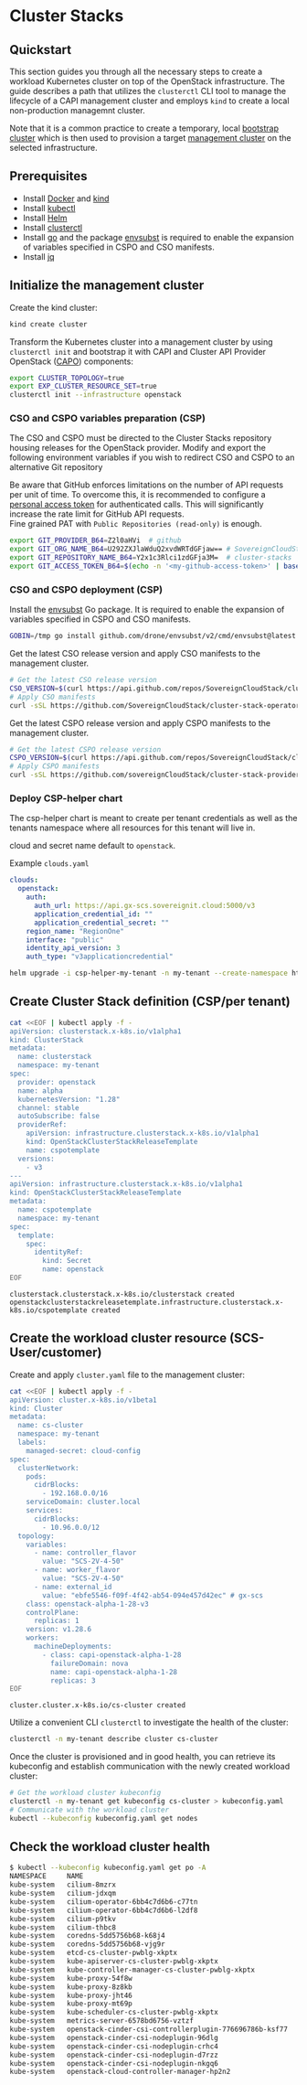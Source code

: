 # Cluster Stacks
## Quickstart

This section guides you through all the necessary steps to create a workload Kubernetes cluster on top of the OpenStack infrastructure. The guide describes a path that utilizes the `clusterctl` CLI tool to manage the lifecycle of a CAPI management cluster and employs `kind` to create a local non-production managemnt cluster.

Note that it is a common practice to create a temporary, local [bootstrap cluster](https://cluster-api.sigs.k8s.io/reference/glossary#bootstrap-cluster) which is then used to provision a target [management cluster](https://cluster-api.sigs.k8s.io/reference/glossary#management-cluster) on the selected infrastructure.

## Prerequisites

- Install [Docker](https://docs.docker.com/get-docker/) and [kind](https://helm.sh/docs/intro/install/)
- Install [kubectl](https://kubernetes.io/docs/tasks/tools/install-kubectl/)
- Install [Helm](https://helm.sh/docs/intro/install/)
- Install [clusterctl](https://cluster-api.sigs.k8s.io/user/quick-start.html#install-clusterctl)
- Install [go](https://go.dev/doc/install) and the package [envsubst](https://github.com/drone/envsubst) is required to enable the expansion of variables specified in CSPO and CSO manifests.
- Install [jq](https://jqlang.github.io/jq/)

## Initialize the management cluster

Create the kind cluster:

```bash
kind create cluster
```

Transform the Kubernetes cluster into a management cluster by using `clusterctl init` and bootstrap it with CAPI and Cluster API Provider OpenStack ([CAPO](https://github.com/kubernetes-sigs/cluster-api-provider-openstack)) components:

```bash
export CLUSTER_TOPOLOGY=true
export EXP_CLUSTER_RESOURCE_SET=true
clusterctl init --infrastructure openstack
```

### CSO and CSPO variables preparation (CSP)

The CSO and CSPO must be directed to the Cluster Stacks repository housing releases for the OpenStack provider.
Modify and export the following environment variables if you wish to redirect CSO and CSPO to an alternative Git repository

Be aware that GitHub enforces limitations on the number of API requests per unit of time. To overcome this,
it is recommended to configure a [personal access token](https://github.com/settings/personal-access-tokens/new) for authenticated calls. This will significantly increase the rate limit for GitHub API requests.  
Fine grained PAT with `Public Repositories (read-only)` is enough.  

```bash
export GIT_PROVIDER_B64=Z2l0aHVi  # github
export GIT_ORG_NAME_B64=U292ZXJlaWduQ2xvdWRTdGFjaw== # SovereignCloudStack
export GIT_REPOSITORY_NAME_B64=Y2x1c3Rlci1zdGFja3M=  # cluster-stacks
export GIT_ACCESS_TOKEN_B64=$(echo -n '<my-github-access-token>' | base64 -w0)
```

### CSO and CSPO deployment (CSP)

Install the [envsubst](https://github.com/drone/envsubst) Go package. It is required to enable the expansion of variables specified in CSPO and CSO manifests.

```bash
GOBIN=/tmp go install github.com/drone/envsubst/v2/cmd/envsubst@latest
```

Get the latest CSO release version and apply CSO manifests to the management cluster.

```bash
# Get the latest CSO release version
CSO_VERSION=$(curl https://api.github.com/repos/SovereignCloudStack/cluster-stack-operator/releases/latest -s | jq .name -r)
# Apply CSO manifests
curl -sSL https://github.com/SovereignCloudStack/cluster-stack-operator/releases/download/${CSO_VERSION}/cso-infrastructure-components.yaml | /tmp/envsubst | kubectl apply -f -
```

Get the latest CSPO release version and apply CSPO manifests to the management cluster.

```bash
# Get the latest CSPO release version
CSPO_VERSION=$(curl https://api.github.com/repos/SovereignCloudStack/cluster-stack-provider-openstack/releases/latest -s | jq .name -r)
# Apply CSPO manifests
curl -sSL https://github.com/sovereignCloudStack/cluster-stack-provider-openstack/releases/download/${CSPO_VERSION}/cspo-infrastructure-components.yaml | /tmp/envsubst | kubectl apply -f -
```

### Deploy CSP-helper chart
The csp-helper chart is meant to create per tenant credentials as well as the tenants namespace where all resources for this tenant will live in. 

cloud and secret name default to `openstack`.

Example `clouds.yaml`

```yaml
clouds:
  openstack:
    auth:
      auth_url: https://api.gx-scs.sovereignit.cloud:5000/v3
      application_credential_id: ""
      application_credential_secret: ""
    region_name: "RegionOne"
    interface: "public"
    identity_api_version: 3
    auth_type: "v3applicationcredential"
```

```bash
helm upgrade -i csp-helper-my-tenant -n my-tenant --create-namespace https://github.com/SovereignCloudStack/cluster-stacks/releases/download/openstack-csp-helper-v0.2.0/openstack-csp-helper.tgz -f path/to/clouds.yaml
```

## Create Cluster Stack definition (CSP/per tenant)

```bash
cat <<EOF | kubectl apply -f -
apiVersion: clusterstack.x-k8s.io/v1alpha1
kind: ClusterStack
metadata:
  name: clusterstack
  namespace: my-tenant
spec:
  provider: openstack
  name: alpha
  kubernetesVersion: "1.28"
  channel: stable
  autoSubscribe: false
  providerRef:
    apiVersion: infrastructure.clusterstack.x-k8s.io/v1alpha1
    kind: OpenStackClusterStackReleaseTemplate
    name: cspotemplate
  versions:
    - v3
---
apiVersion: infrastructure.clusterstack.x-k8s.io/v1alpha1
kind: OpenStackClusterStackReleaseTemplate
metadata:
  name: cspotemplate
  namespace: my-tenant
spec:
  template:
    spec:
      identityRef:
        kind: Secret
        name: openstack
EOF
```

```
clusterstack.clusterstack.x-k8s.io/clusterstack created
openstackclusterstackreleasetemplate.infrastructure.clusterstack.x-k8s.io/cspotemplate created
```

## Create the workload cluster resource (SCS-User/customer)

Create and apply `cluster.yaml` file to the management cluster:

```bash
cat <<EOF | kubectl apply -f -
apiVersion: cluster.x-k8s.io/v1beta1
kind: Cluster
metadata:
  name: cs-cluster
  namespace: my-tenant
  labels:
    managed-secret: cloud-config
spec:
  clusterNetwork:
    pods:
      cidrBlocks:
        - 192.168.0.0/16
    serviceDomain: cluster.local
    services:
      cidrBlocks:
        - 10.96.0.0/12
  topology:
    variables:
      - name: controller_flavor
        value: "SCS-2V-4-50"
      - name: worker_flavor
        value: "SCS-2V-4-50"
      - name: external_id
        value: "ebfe5546-f09f-4f42-ab54-094e457d42ec" # gx-scs
    class: openstack-alpha-1-28-v3
    controlPlane:
      replicas: 1
    version: v1.28.6
    workers:
      machineDeployments:
        - class: capi-openstack-alpha-1-28
          failureDomain: nova
          name: capi-openstack-alpha-1-28
          replicas: 3
EOF
```

```
cluster.cluster.x-k8s.io/cs-cluster created
```

Utilize a convenient CLI `clusterctl` to investigate the health of the cluster:

```bash
clusterctl -n my-tenant describe cluster cs-cluster
```

Once the cluster is provisioned and in good health, you can retrieve its kubeconfig and establish communication with the newly created workload cluster:

```bash
# Get the workload cluster kubeconfig
clusterctl -n my-tenant get kubeconfig cs-cluster > kubeconfig.yaml
# Communicate with the workload cluster
kubectl --kubeconfig kubeconfig.yaml get nodes
```

## Check the workload cluster health 

```bash
$ kubectl --kubeconfig kubeconfig.yaml get po -A
NAMESPACE     NAME                                                     READY   STATUS    RESTARTS   AGE
kube-system   cilium-8mzrx                                             1/1     Running   0          7m58s
kube-system   cilium-jdxqm                                             1/1     Running   0          6m43s
kube-system   cilium-operator-6bb4c7d6b6-c77tn                         1/1     Running   0          7m57s
kube-system   cilium-operator-6bb4c7d6b6-l2df8                         1/1     Running   0          7m58s
kube-system   cilium-p9tkv                                             1/1     Running   0          6m44s
kube-system   cilium-thbc8                                             1/1     Running   0          6m45s
kube-system   coredns-5dd5756b68-k68j4                                 1/1     Running   0          8m3s
kube-system   coredns-5dd5756b68-vjg9r                                 1/1     Running   0          8m3s
kube-system   etcd-cs-cluster-pwblg-xkptx                              1/1     Running   0          8m3s
kube-system   kube-apiserver-cs-cluster-pwblg-xkptx                    1/1     Running   0          8m3s
kube-system   kube-controller-manager-cs-cluster-pwblg-xkptx           1/1     Running   0          8m3s
kube-system   kube-proxy-54f8w                                         1/1     Running   0          6m44s
kube-system   kube-proxy-8z8kb                                         1/1     Running   0          6m43s
kube-system   kube-proxy-jht46                                         1/1     Running   0          8m3s
kube-system   kube-proxy-mt69p                                         1/1     Running   0          6m45s
kube-system   kube-scheduler-cs-cluster-pwblg-xkptx                    1/1     Running   0          8m3s
kube-system   metrics-server-6578bd6756-vztzf                          1/1     Running   0          7m57s
kube-system   openstack-cinder-csi-controllerplugin-776696786b-ksf77   6/6     Running   0          7m57s
kube-system   openstack-cinder-csi-nodeplugin-96dlg                    3/3     Running   0          6m43s
kube-system   openstack-cinder-csi-nodeplugin-crhc4                    3/3     Running   0          6m44s
kube-system   openstack-cinder-csi-nodeplugin-d7rzz                    3/3     Running   0          7m58s
kube-system   openstack-cinder-csi-nodeplugin-nkgq6                    3/3     Running   0          6m44s
kube-system   openstack-cloud-controller-manager-hp2n2                 1/1     Running   0          7m9s
```
